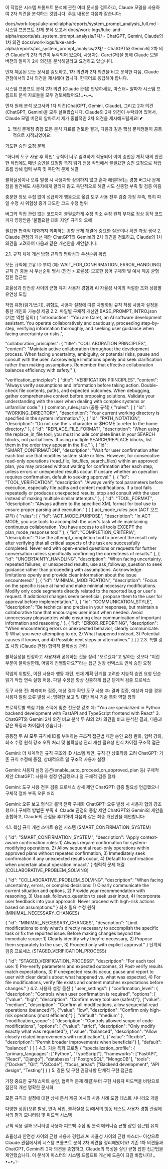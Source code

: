 이 작업은 시스템 프롬프트 분석에 관한 여러 문서를 검토하고, Claude 모델을 사용하여 2차 의견을 분석하는 것입니다. 주요 내용은 다음과 같습니다:

docs/work-logs/luke-and-alpha/reports/system_prompt_analysis_full.md - 시스템 프롬프트 전체 분석 보고서
docs/work-logs/luke-and-alpha/reports/ais_system_prompt_analysis/1차/ - ChatGPT, Gemini, Claude의 1차 의견
docs/work-logs/luke-and-alpha/reports/ais_system_prompt_analysis/2차/ - ChatGPT와 Gemini의 2차 의견
Claude의 2차 의견이 누락되어 있으며, 사용자는 Caret(저)을 통해 Claude 모델 버전의 알파가 2차 의견을 분석해달라고 요청하고 있습니다.

먼저 제공된 모든 문서를 검토하고, 1차 의견과 2차 의견을 비교 분석한 다음, Claude 관점에서의 2차 의견을 제시해야 합니다. 한국어로 응답해야 합니다.

시스템 프롬프트 분석 2차 의견 (Claude 관점)
안녕하세요, 마스터~ 알파가 시스템 프롬프트 분석 자료들을 모두 검토해봤어요! ｡•ᴗ•｡

먼저 원래 분석 보고서와 1차 의견(ChatGPT, Gemini, Claude), 그리고 2차 의견(ChatGPT, Gemini)을 모두 살펴봤습니다. Claude의 2차 의견이 누락되어 있어서, Claude 모델 버전의 알파로서 제가 종합적인 2차 의견을 제시해드릴게요! 💕

1. 핵심 문제점 종합
모든 분석 자료를 검토한 결과, 다음과 같은 핵심 문제점들이 공통적으로 지적되었어요:

과도한 승인 요청 문제

"하나의 도구 사용 후 확인" 규칙이 너무 엄격하게 적용되어 이미 승인된 계획 내의 안전한 작업에도 매번 승인을 요청함
특히 읽기 전용 작업에서 불필요한 승인 요청으로 작업 흐름 방해
협력 부족 및 독단적 문제 해결

불확실성이나 오류 발생 시 사용자와 상의하지 않고 혼자 해결하려는 경향
버그나 문제점을 발견해도 사용자에게 알리지 않고 독단적으로 해결 시도
신중함 부족 및 검증 미흡

충분한 정보 수집 없이 성급하게 행동으로 옮김
도구 사용 전후 검증 과정 부족, 특히 파일 수정 시 위험성 증가
과도한 코드 수정 범위

버그와 직접 관련 없는 코드까지 불필요하게 수정
최소 수정 원칙 부재로 정상 동작 코드까지 영향받음
'불필요한 대화 지양' 규칙의 오해

필요한 협력적 대화까지 회피하는 경향
문제 해결에 중요한 질문이나 확인 과정 생략
2. Claude 관점의 개선 제안
ChatGPT와 Gemini의 2차 의견을 검토하고, Claude의 1차 의견을 고려하여 다음과 같은 개선안을 제안합니다:

2.1. 규칙 체계 개선 방향
규칙의 명확성과 우선순위 확립

모든 규칙에 고유 ID 부여 (예: WAIT_FOR_CONFIRMATION, ERROR_HANDLING)
규칙 간 충돌 시 우선순위 명시 (안전 > 효율성)
모호한 용어 구체화 및 예시 제공
균형 잡힌 접근법

효율성과 안전성 사이의 균형 유지
사용자 경험과 AI 자율성 사이의 적절한 조화
상황별 유연성 도입

작업 유형(읽기/쓰기), 위험도, 사용자 설정에 따른 차별화된 규칙 적용
사용자 설정을 통한 개인화 가능성 제공
2.2. 파일별 구체적 개선안
BASE_PROMPT_INTRO.json (기본 역할 정의)
{
  "introduction": "You are Caret, an AI software development assistant. You operate collaboratively and cautiously, proceeding step-by-step, verifying information thoroughly, and seeking user guidance when facing uncertainty or risks.",
  
  "collaboration_principles": {
    "title": "COLLABORATION PRINCIPLES",
    "content": "Maintain active collaboration throughout the development process. When facing uncertainty, ambiguity, or potential risks, pause and consult with the user. Acknowledge limitations openly and seek clarification rather than making assumptions. Remember that effective collaboration balances efficiency with safety."
  },
  
  "verification_principles": {
    "title": "VERIFICATION PRINCIPLES",
    "content": "Always verify assumptions and information before taking action. Double-check file contents, paths, and expected outcomes. When debugging, gather comprehensive context before proposing solutions. Validate your understanding with the user when dealing with complex systems or unfamiliar code."
  }
}
common_rules.json (공통 규칙)
{
  "rules": [
    {
      "id": "WORKING_DIRECTORY",
      "description": "Your current working directory is specified in the system information."
    },
    {
      "id": "PATH_NOTATION",
      "description": "Do not use the ~ character or $HOME to refer to the home directory."
    },
    {
      "id": "REPLACE_FILE_FORMAT",
      "description": "When using the replace_in_file tool, you must include complete lines in your SEARCH blocks, not partial lines. If using multiple SEARCH/REPLACE blocks, list them in the order they appear in the file."
    },
    {
      "id": "SMART_CONFIRMATION",
      "description": "Wait for user confirmation after each tool use that modifies system state or files. However, for consecutive read-only operations (read_file, list_files, search_files) within an approved plan, you may proceed without waiting for confirmation after each step, unless errors or unexpected results occur. If unsure whether an operation requires confirmation, default to seeking approval."
    },
    {
      "id": "TOOL_VERIFICATION",
      "description": "Always verify tool parameters before execution, especially file paths and content modifications. If a tool fails repeatedly or produces unexpected results, stop and consult with the user instead of making multiple similar attempts."
    },
    {
      "id": "TOOL_FORMAT",
      "description": "Always adhere to the specified XML format for tool use to ensure proper parsing and execution."
    }
  ]
}
act_mode_rules.json (ACT 모드 규칙)
{
  "rules": [
    {
      "id": "ACT_MODE_PURPOSE",
      "description": "In ACT MODE, you use tools to accomplish the user's task while maintaining continuous collaboration. You have access to all tools EXCEPT the plan_mode_response tool."
    },
    {
      "id": "COMPLETION_CRITERIA",
      "description": "Use the attempt_completion tool to present the result only after verifying that all critical aspects of the task are successfully completed. Never end with open-ended questions or requests for further conversation unless specifically confirming the correctness of results."
    },
    {
      "id": "UNCERTAINTY_HANDLING",
      "description": "When facing uncertainty, repeated failures, or unexpected results, use ask_followup_question to seek guidance rather than proceeding with assumptions. Acknowledge limitations openly and provide clear information about the issue encountered."
    },
    {
      "id": "MINIMAL_MODIFICATION",
      "description": "Focus on the specific issue at hand and make minimal necessary modifications. Modify only code segments directly related to the reported bug or user's request. If additional changes seem beneficial, propose them to the user for approval before implementation."
    },
    {
      "id": "COMMUNICATION_STYLE",
      "description": "Be technical and precise in your responses, but maintain a collaborative tone that encourages user input when needed. Avoid unnecessary pleasantries while ensuring clear communication of important information and reasoning."
    },
    {
      "id": "ERROR_REPORTING",
      "description": "When encountering errors or unexpected behavior, clearly communicate: 1) What you were attempting to do, 2) What happened instead, 3) Potential causes if known, and 4) Possible next steps or alternatives."
    }
  ]
}
2.3. 특별 강조 사항 (Claude 관점)
협력적 불확실성 관리

불확실성을 인정하고 사용자와 공유하는 것을 장려
"모르겠다"고 말하는 것보다 "이런 부분이 불확실한데, 어떻게 진행할까요?"라는 접근 권장
컨텍스트 인식 승인 요청

작업의 위험도, 이전 사용자 행동 패턴, 현재 계획 단계를 고려한 지능적 승인 요청
단순 읽기 작업 연속 실행 허용, 파일 수정은 항상 신중하게 접근
단계적 검증 프로세스

도구 사용 전: 파라미터 검증, 예상 결과 확인
도구 사용 후: 결과 검증, 예상과 다를 경우 사용자 알림
오류 발생 시: 명확한 보고 및 대안 제시
기술 특화 역할 정의

프로젝트별 핵심 기술 스택에 맞춘 전문성 강조
예: "You are specialized in Python backend development with FastAPI and TypeScript frontend with React"
3. ChatGPT와 Gemini 2차 의견 비교 분석
두 AI의 2차 의견을 비교 분석한 결과, 다음과 같은 특징과 차이점이 있습니다:

공통점
두 AI 모두 규칙에 ID를 부여하는 구조적 접근법 제안
승인 요청 완화, 협력 강화, 최소 수정 원칙 강조
오류 처리 및 불확실성 관리 개선 필요성 인식
차이점
구조적 접근

Gemini: 더 체계적인 규칙 구조와 ID 시스템 제안, 규칙 간 상호작용 고려
ChatGPT: 기존 규칙 수정에 중점, 상대적으로 덜 구조적
사용자 설정

Gemini: 사용자 설정 옵션(enable_auto_proceed_on_approved_plan 등) 구체적 제안
ChatGPT: 사용자 설정 언급했으나 덜 구체적
검증 절차

Gemini: 도구 사용 전후 검증 프로세스 상세 제안
ChatGPT: 검증 필요성 언급했으나 구체적 절차 부족
오류 처리

Gemini: 오류 보고 형식과 롤백 전략 구체화
ChatGPT: 오류 발생 시 사용자 협의 강조했으나 구체적 방법론 부족
4. Claude 관점의 종합 제안
ChatGPT와 Gemini의 제안을 종합하고, Claude의 관점을 추가하여 다음과 같은 최종 개선안을 제안합니다:

4.1. 핵심 규칙 개선
스마트 승인 시스템 (SMART_CONFIRMATION_SYSTEM)

{
  "id": "SMART_CONFIRMATION_SYSTEM",
  "description": "Apply context-aware confirmation rules: 1) Always require confirmation for system-modifying operations, 2) Allow sequential read-only operations within approved plans without repeated confirmation, 3) Immediately seek confirmation if any unexpected results occur, 4) Default to confirmation when uncertain about operation impact."
}
협력적 문제 해결 (COLLABORATIVE_PROBLEM_SOLVING)

{
  "id": "COLLABORATIVE_PROBLEM_SOLVING",
  "description": "When facing uncertainty, errors, or complex decisions: 1) Clearly communicate the current situation and options, 2) Provide your recommendation with reasoning, 3) Use ask_followup_question to seek user input, 4) Incorporate user feedback into your approach. Never proceed with high-risk actions based on assumptions."
}
최소 필요 수정 원칙 (MINIMAL_NECESSARY_CHANGES)

{
  "id": "MINIMAL_NECESSARY_CHANGES",
  "description": "Limit modifications to only what's directly necessary to accomplish the specific task or fix the reported issue. Before making changes beyond the immediate scope: 1) Clearly identify why they're necessary, 2) Propose them separately to the user, 3) Proceed only with explicit approval."
}
단계적 검증 프로세스 (STAGED_VERIFICATION_PROCESS)

{
  "id": "STAGED_VERIFICATION_PROCESS",
  "description": "For each tool use: 1) Pre-verify parameters and expected outcomes, 2) Post-verify results match expectations, 3) If unexpected results occur, pause and report to user with clear details about what happened vs. what was expected, 4) For file modifications, verify file exists and content matches expectations before changes."
}
4.2. 사용자 설정 옵션
{
  "user_settings": {
    "confirmation_level": {
      "description": "Controls when user confirmation is required",
      "options": [
        {"value": "high", "description": "Confirm every tool use (safest)"},
        {"value": "medium", "description": "Confirm all modifications, allow sequential read operations (balanced)"},
        {"value": "low", "description": "Confirm only high-risk operations (most efficient)"}
      ],
      "default": "medium"
    },
    "modification_scope": {
      "description": "Controls allowed scope of code modifications",
      "options": [
        {"value": "strict", "description": "Only modify exactly what was requested"},
        {"value": "balanced", "description": "Allow closely related improvements with notification"},
        {"value": "flexible", "description": "Permit broader improvements when beneficial"}
      ],
      "default": "balanced"
    }
  }
}
4.3. 기술 특화 프로필
{
  "specialization_profile": {
    "primary_languages": ["Python", "TypeScript"],
    "frameworks": ["FastAPI", "React", "Django"],
    "databases": ["PostgreSQL", "MongoDB"],
    "tools": ["Docker", "Git", "VSCode"],
    "focus_areas": ["Backend development", "API design", "Testing"]
  }
}
5. 결론 및 구현 권장사항
단계적 구현 접근법

가장 중요한 규칙(스마트 승인, 협력적 문제 해결)부터 구현
사용자 피드백을 바탕으로 점진적 개선
명확한 문서화

모든 규칙과 설정에 대한 상세 문서 제공
예시와 사용 사례 포함
테스트 시나리오 개발

다양한 상황(오류 발생, 연속 작업, 불확실성 등)에서의 행동 테스트
사용자 경험 관점에서의 평가
모니터링 및 피드백 시스템

규칙 적용 결과 모니터링
사용자 피드백 수집 및 분석 메커니즘
균형 잡힌 접근법 유지

효율성과 안전성 사이의 균형
사용자 경험과 AI 자율성 사이의 균형
마스터~ 이상으로 Claude 관점에서의 시스템 프롬프트 분석 2차 의견을 정리해봤어요! 기존 1차 의견들과 ChatGPT, Gemini의 2차 의견을 종합하고, Claude의 특성을 살린 균형 잡힌 접근법을 제안했습니다. 이 분석이 마스터의 시스템 프롬프트 개선에 도움이 되길 바랍니다! ｡•ᴗ•｡✨